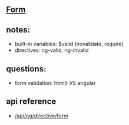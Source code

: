 [Form](http://campus.codeschool.com/courses/shaping-up-with-angular-js/level/3/section/3/form-validation)
-----



notes:
----
- built-in variables: $valid (novalidate, require)
- directives: ng-valid, ng-invalid


questions:
---
- form validation: html5  VS angular  



api reference
----
- [/api/ng/directive/form](https://docs.angularjs.org/api/ng/directive/form)

